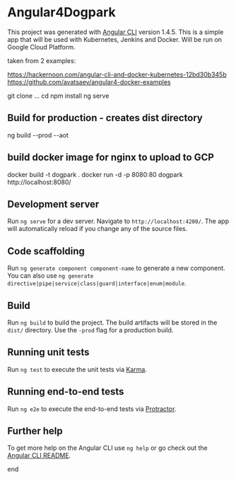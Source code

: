 # Angular4Dogpark

This project was generated with [Angular CLI](https://github.com/angular/angular-cli) version 1.4.5.  This is a simple app that will be used with Kubernetes, Jenkins and Docker.  Will be run on Google Cloud Platform.

taken from 2 examples:

https://hackernoon.com/angular-cli-and-docker-kubernetes-12bd30b345b
https://github.com/avatsaev/angular4-docker-examples

git clone ...
cd
npm install
ng serve

##  Build for production - creates  dist directory

ng build --prod --aot


## build docker image for nginx to upload to GCP

docker build -t dogpark .
docker run -d -p 8080:80 dogpark
http://localhost:8080/





## Development server

Run `ng serve` for a dev server. Navigate to `http://localhost:4200/`. The app will automatically reload if you change any of the source files.

## Code scaffolding

Run `ng generate component component-name` to generate a new component. You can also use `ng generate directive|pipe|service|class|guard|interface|enum|module`.

## Build

Run `ng build` to build the project. The build artifacts will be stored in the `dist/` directory. Use the `-prod` flag for a production build.

## Running unit tests

Run `ng test` to execute the unit tests via [Karma](https://karma-runner.github.io).

## Running end-to-end tests

Run `ng e2e` to execute the end-to-end tests via [Protractor](http://www.protractortest.org/).

## Further help

To get more help on the Angular CLI use `ng help` or go check out the [Angular CLI README](https://github.com/angular/angular-cli/blob/master/README.md).

end
